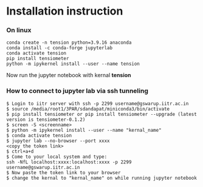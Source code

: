 # Installation instruction
### On linux
```
conda create -n tension python=3.9.16 anaconda
conda install -c conda-forge jupyterlab
conda activate tension
pip install tensiometer
python -m ipykernel install --user --name tension
```

Now run the jupyter notebook with kernal **tension**

### How to connect to jupyter lab via ssh tunneling
```
$ Login to iitr server with ssh -p 2299 username@gswarup.iitr.ac.in
$ source /media/root1/3PAR/sdandapat/miniconda3/bin/activate
$ pip install tensiometer or pip install tensiometer --upgrade (latest version is tensiometer-0.1.2)
$ screen -S <screenname>
$ python -m ipykernel install --user --name "kernal_name"
$ conda activate tension
$ jupyter lab --no-browser --port xxxx
<copy the token link>
$ ctrl+a+d
$ Come to your local system and type: 
ssh -NfL localhost:xxxx:localhost:xxxx -p 2299 username@gswarup.iitr.ac.in
$ Now paste the token link to your browser
$ change the kernal to "kernal_name" on while running jupyter notebook
```
